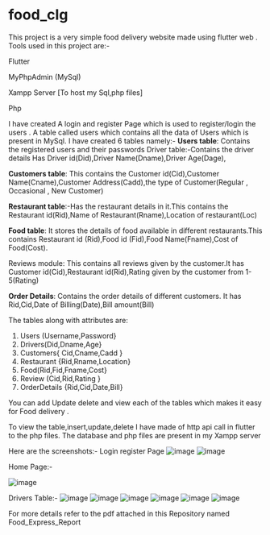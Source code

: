 # food_clg

This project is a very simple food delivery website made using flutter web . 
Tools used in this project are:-

Flutter

MyPhpAdmin (MySql)

Xampp Server [To host my Sql,php files]

Php

I have created A login and register Page which is used to register/login the users . A table called users which contains all the data of Users which is present in MySql.
I have created 6 tables namely:-
**Users table**: Contains the registered users and their passwords
Driver table:-Contains the driver details Has Driver id(Did),Driver 
Name(Dname),Driver Age(Dage),

**Customers table**: This contains the Customer id(Cid),Customer Name(Cname),Customer 
Address(Cadd),the type of Customer(Regular , Occasional , New Customer)

**Restaurant table**:-Has the restaurant details in it.This contains the Restaurant 
id(Rid),Name of Restaurant(Rname),Location of restaurant(Loc)

**Food table**: It stores the details of food available in different restaurants.This contains 
Restaurant id (Rid),Food id (Fid),Food Name(Fname),Cost of Food(Cost).

Reviews module: This contains all reviews given by the customer.It has Customer 
id(Cid),Restaurant id(Rid),Rating given by the customer from 1-5(Rating)

**Order Details**: Contains the order details of different customers. It has Rid,Cid,Date of 
Billing(Date),Bill amount(Bill)

The tables along with attributes are:
1) Users (Username,Password} 
2) Drivers(Did,Dname,Age}
3) Customers{ Cid,Cname,Cadd }
4) Restaurant {Rid,Rname,Location}
5) Food(Rid,Fid,Fname,Cost} 
6) Review (Cid,Rid,Rating }
7) OrderDetails {Rid,Cid,Date,Bill}

You can add Update delete and view each of the tables which makes it easy for Food delivery .

To view the table,insert,update,delete  I have made of http api call in flutter to the php files.
The database and php files are present in my Xampp server

Here are the screenshots:-
Login register Page
![image](https://user-images.githubusercontent.com/77848437/150645047-f250049f-2adb-42a6-9599-48459feff21a.png)
![image](https://user-images.githubusercontent.com/77848437/150645058-317cc643-d81e-4294-b6a3-8780d4d7a55d.png)

Home Page:-

![image](https://user-images.githubusercontent.com/77848437/150645080-9e0ba347-70ca-4bd6-b3e9-10b3b1672727.png)

Drivers Table:-
![image](https://user-images.githubusercontent.com/77848437/150645100-d0af9dd0-3e2d-461b-ad20-068f723e5d65.png)
![image](https://user-images.githubusercontent.com/77848437/150645103-1264eb28-a727-415e-a337-44923d732f4a.png)
![image](https://user-images.githubusercontent.com/77848437/150645105-39a0d8cf-d92d-4cbf-ac9b-cbbe01222416.png)
![image](https://user-images.githubusercontent.com/77848437/150645111-c550a1c3-d22e-4962-b0c7-f10134ae4749.png)
![image](https://user-images.githubusercontent.com/77848437/150645115-7b185438-d7b8-47a7-a09e-09b4a99bf0d9.png)
![image](https://user-images.githubusercontent.com/77848437/150645121-36e8e614-d4bb-45d0-9b6c-5e5d3c2758b4.png)

For more details refer to the pdf attached in this Repository named Food_Express_Report





